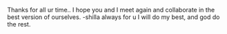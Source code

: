 Thanks for all ur time..
I hope you and I meet again and collaborate in the best version of ourselves.
-shilla always for u
I will do my best, and god do the rest.


